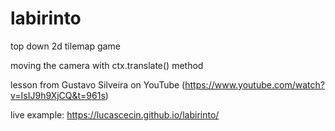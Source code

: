 # labirinto

top down 2d tilemap game

moving the camera with ctx.translate() method

lesson from Gustavo Silveira on YouTube (https://www.youtube.com/watch?v=IsIJ9h9XjCQ&t=961s)

live example: https://lucascecin.github.io/labirinto/

